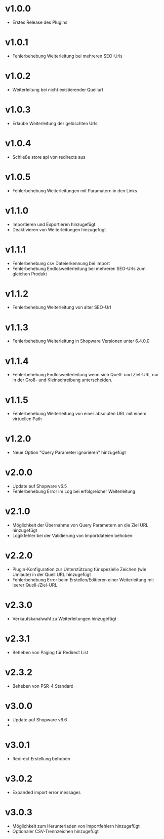 # v1.0.0

- Erstes Release des Plugins

# v1.0.1

- Fehlerbehebung Weiterleitung bei mehreren SEO-Urls

# v1.0.2

- Weiterleitung bei nicht existierender Quellurl

# v1.0.3

- Erlaube Weiterleitung der gelöschten Urls

# v1.0.4

- Schließe store api von redirects aus

# v1.0.5

- Fehlerbehebung Weiterleitungen mit Paramatern in den Links

# v1.1.0

- Importieren und Exportieren hinzugefügt
- Deaktivieren von Weiterleitungen hinzugefügt

# v1.1.1

- Fehlerbehebung csv Dateierkennung bei Import
- Fehlerbehebung Endlosweiterleitung bei mehreren SEO-Urls zum gleichen Produkt

# v1.1.2

- Fehlerbehebung Weiterleitung von alter SEO-Url

# v1.1.3

- Fehlerbehebung Weiterleitung in Shopware Versionen unter 6.4.0.0

# v1.1.4

- Fehlerbehebung Endlosweiterleitung wenn sich Quell- und Ziel-URL nur in der Groß- und Kleinschreibung unterscheiden.

# v1.1.5

- Fehlerbehebung Weiterleitung von einer absoluten URL mit einem virtuellen Path

# v1.2.0

- Neue Option "Query Parameter ignorieren" hinzugefügt

# v2.0.0

- Update auf Shopware v6.5
- Fehlerbehebung Error im Log bei erfolgreicher Weiterleitung

# v2.1.0

- Möglichkeit der Übernahme von Query Parametern an die Ziel URL hinzugefügt
- Logikfehler bei der Validierung von Importdateien behoben

# v2.2.0

- Plugin-Konfiguration zur Unterstützung für spezielle Zeichen (wie Umlaute) in der Quell URL hinzugefügt
- Fehlerbehebung Error beim Erstellen/Editieren einer Weiterleitung mit leerer Quell-/Ziel-URL

# v2.3.0

- Verkaufskanalwahl zu Weiterleitungen hinzugefügt

# v2.3.1

- Beheben von Paging für Redirect List

# v2.3.2

- Beheben von PSR-4 Standard 

# v3.0.0

- Update auf Shopware v6.6
- 
# v3.0.1

- Redirect Erstellung behoben

# v3.0.2

- Expanded import error messages

# v3.0.3

- Möglichkeit zum Herunterladen von Importfehlern hinzugefügt
- Optionaler CSV-Trennzeichen hinzugefügt